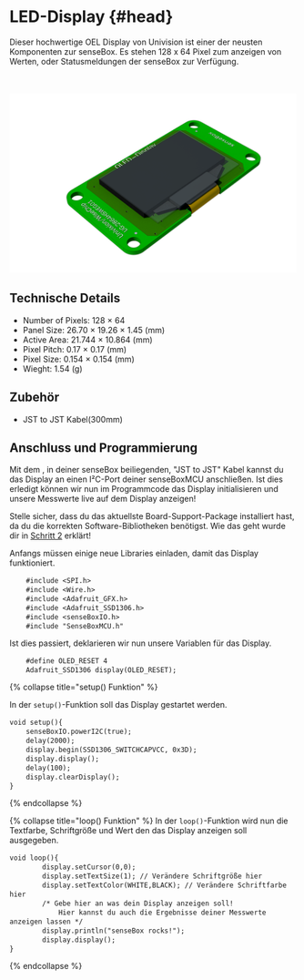 # LED-Display {#head}

<div class="description">Dieser hochwertige OEL Display von Univision ist einer der neusten Komponenten zur senseBox. Es stehen 128 x 64 Pixel zum anzeigen von Werten, oder Statusmeldungen der senseBox zur Verfügung.</div>
<div class="line">
    <br>
    <br>
</div>

![Das OLED-Display](../../pictures/oled_top.png)

## Technische Details
   * Number of Pixels: 128 × 64
   * Panel Size: 26.70 × 19.26 × 1.45 (mm)
   * Active Area: 21.744 × 10.864 (mm)
   * Pixel Pitch: 0.17 × 0.17 (mm)
   * Pixel Size: 0.154 × 0.154 (mm)
   * Wieght: 1.54 (g)

## Zubehör
* JST to JST Kabel(300mm)

## Anschluss und Programmierung

Mit dem , in deiner senseBox beiliegenden, "JST to JST" Kabel kannst du das Display an einen I²C-Port deiner senseBoxMCU anschließen.
Ist dies erledigt können wir nun im Programmcode das Display initialisieren und unsere Messwerte live auf dem Display anzeigen!

<div class="box_warning">
    <i class="fa fa-info fa-fw" aria-hidden="true" style="color: #42acf3;"></i>
    Stelle sicher, dass du das aktuellste Board-Support-Package installiert hast, da du die korrekten Software-Bibliotheken benötigst. Wie das geht wurde dir in <a href ="../erste-schritte/board-support-packages-installieren.md">Schritt 2</a> erklärt!
</div>

Anfangs müssen einige neue Libraries einladen, damit das Display funktioniert.
```arduino
    #include <SPI.h>
    #include <Wire.h>
    #include <Adafruit_GFX.h>
    #include <Adafruit_SSD1306.h>
    #include <senseBoxIO.h>
    #include "SenseBoxMCU.h"
```
Ist dies passiert, deklarieren wir nun unsere Variablen für das Display.

```arduino
    #define OLED_RESET 4
    Adafruit_SSD1306 display(OLED_RESET);
```

{% collapse title="setup() Funktion" %}

In der `setup()`-Funktion soll das Display gestartet werden.
```arduino
void setup(){
    senseBoxIO.powerI2C(true);
    delay(2000);
    display.begin(SSD1306_SWITCHCAPVCC, 0x3D);
    display.display();
    delay(100);
    display.clearDisplay();
}
```
{% endcollapse %}

{% collapse title="loop() Funktion" %}
In der `loop()`-Funktion wird nun die Textfarbe, Schriftgröße und Wert den das Display anzeigen soll ausgegeben.

```arduino 
void loop(){
        display.setCursor(0,0);
        display.setTextSize(1); // Verändere Schriftgröße hier 
        display.setTextColor(WHITE,BLACK); // Verändere Schriftfarbe hier
        /* Gebe hier an was dein Display anzeigen soll! 
            Hier kannst du auch die Ergebnisse deiner Messwerte anzeigen lassen */
        display.println("senseBox rocks!");
        display.display();
}
```
{% endcollapse %}



